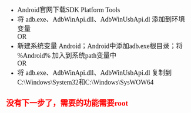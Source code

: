 <font size=4 face='楷体'>

- Android官网下载SDK Platform Tools
- 将 adb.exe、AdbWinApi.dll、AdbWinUsbApi.dl 添加到环境变量  
  OR
- 新建系统变量 Android；Android中添加adb.exe根目录；将 %Android% 加入到系统path变量中  
  OR
- 将 adb.exe、AdbWinApi.dll、AdbWinUsbApi.dl 复制到C:\Windows\System32和C:\Windows\SysWOW64  

<font color=#FF00>  

### 没有下一步了，需要的功能需要root